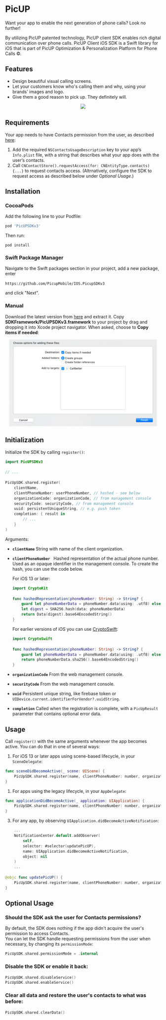 # PicUP

Want your app to enable the next generation of phone calls? Look no further! 

By utilizing PicUP patented technology, PicUP client SDK enables rich digital communication over phone calls. PicUP Client iOS SDK is a Swift library for iOS that is part of PicUP Optimization & Personalization Platform for Phone Calls ©. 

## Features
* Design beautiful visual calling screens.
* Let your customers know who's calling them and why, using your brands' images and logo.
* Give them a good reason to pick up. They definitely will.

<p align="center">
<img src="https://picup.io/wp-content/uploads/2020/06/pickap_a1-–-1-2.png" height="200">
</p>


## Requirements

Your app needs to have Contacts permission from the user, as described [here](https://developer.apple.com/documentation/contacts/requesting_authorization_to_access_contacts):

1. Add the required `NSContactsUsageDescription` key to your app’s `Info.plist` file, with a string that describes what your app does with the user’s contacts.
2. Call `CNContactStore().requestAccess(for: CNEntityType.contacts) {...}` to request contacts access. (Altrnatively, configure the SDK to request access as described below under O*ptional Usage*.)

## Installation

### CocoaPods

Add the following line to your Podfile:

```ruby
pod 'PicUPSDKv3'
```

Then run:

```
pod install
```

### Swift Package Manager

Navigate to the Swift packages section in your project, add a new package, enter

`https://github.com/PicupMobile/IOS.PicupSDKv3`

and click "Next".

### Manual

Download the latest version from [here](https://github.com/PicupMobile/IOS.PicupSDKv3/releases) and extract it. Copy **SDKFramework/PicUPSDKv3.framework** to your project by drag and dropping it into Xcode project navigator. When asked, choose to **Copy items if needed**:

<p align="center">
<img src="Screenshots/manual-install.png" height="280">
</p>

## Initialization

Initialize the SDK by calling `register()`:

```swift
import PicUPSDKv3

// ...

PicUpSDK.shared.register(
    clientName,
    clientPhoneNumber: userPhoneNumber, // hashed - see below
    organizationCode: organizationCode, // from management console
    securityCode: securityCode, // from management console
    uuid: persistentUniqueString, // e.g. push token
    completion: { result in
        // ...
    }
)
```

Arguments:

* **`clientName`** String with name of the client organization.

* **`clientPhoneNumber `** Hashed representation of the actual phone number. Used as an opaque identifier in the management console. To create the hash, you can use the code below.

  For iOS 13 or later:

  ```swift
  import CryptoKit
  
  func hashedRepresentation(phoneNumber: String) -> String? {
      guard let phoneNumberData = phoneNumber.data(using: .utf8) else { return nil }
      let digest = SHA256.hash(data: phoneNumberData)
      return Data(digest).base64EncodedString()
  }
  ```

  For earlier versions of iOS you can use [CryptoSwift](https://github.com/krzyzanowskim/CryptoSwift):

  ```swift
  import CryptoSwift

  func hashedRepresentation(phoneNumber: String) -> String? {
      guard let phoneNumberData = phoneNumber.data(using: .utf8) else { return nil }
      return phoneNumberData.sha256().base64EncodedString()
  }
  ```

* **`organizationCode`** From the web management console.

* **`securityCode`** From the web management console.

* **`uuid`** Persistent unique string, like firebase token or `UIDevice.current.identifierForVendor?.uuidString`.

* **`completion`** Called when the registration is complete, with a `PicUpResult` parameter that contains optional error data.

## Usage

Call `register()` with the same arguments whenever the app becomes active. You can do that in one of several ways:

1. For iOS 13 or later apps using scene-based lifecycle, in your `SceneDelegate`:

```swift
func sceneDidBecomeActive(_ scene: UIScene) {
    PicUpSDK.shared.register(name, clientPhoneNumber: number, organizationCode: orgCode, securityCode: securityCode, uuid: token, completion: {_ in })
}
```

1. For apps using the legacy lifecycle, in your `AppDelegate`:

```swift
func applicationDidBecomeActive(_ application: UIApplication) {
    PicUpSDK.shared.register(name, clientPhoneNumber: number, organizationCode: orgCode, securityCode: securityCode, uuid: token, completion: {_ in })
}
```

3. For any app, by observing `UIApplication.didBecomeActiveNotification`:

```swift
    ...
    NotificationCenter.default.addObserver(
        self,
        selector: #selector(updatePicUP),
        name: UIApplication.didBecomeActiveNotification,
        object: nil
    )
    ...

@objc func updatePicUP() {
    PicUpSDK.shared.register(name, clientPhoneNumber: number, organizationCode: orgCode, securityCode: securityCode, uuid: token, completion: {_ in })
}
```

## Optional Usage

### Should the SDK ask the user for Contacts permissions?

By default, the SDK does nothing if the app didn't acquire the user's permission to access Contacts.  
You can let the SDK handle requesting permissions from the user when necessary, by changing its `permissionMode`:

```swift
PicUpSDK.shared.permissionMode = .internal
```

### Disable the SDK or enable it back:

```swift
PicUpSDK.shared.disableService()
PicUpSDK.shared.enableService()
```

### Clear all data and restore the user's contacts to what was before:

```swift
PicUpSDK.shared.clearData()
```
